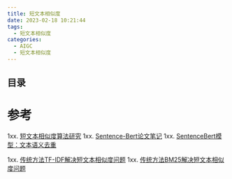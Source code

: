 ```yaml
---
title: 短文本相似度
date: 2023-02-18 10:21:44
tags:
  - 短文本相似度
categories: 
  - AIGC
  - 短文本相似度  
---
```


<p></p>
<!-- more -->

## 目录
<!-- toc -->

# 参考
1xx. [短文本相似度算法研究](https://zhuanlan.zhihu.com/p/111414376)
1xx. [Sentence-Bert论文笔记](https://zhuanlan.zhihu.com/p/113133510)
1xx. [SentenceBert模型：文本语义去重](https://www.bilibili.com/video/BV13h4y1a7z6/)

1xx. [传统方法TF-IDF解决短文本相似度问题](https://zhuanlan.zhihu.com/p/113017752)
1xx. [传统方法BM25解决短文本相似度问题](https://zhuanlan.zhihu.com/p/113224707)
